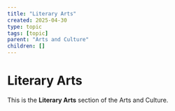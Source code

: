 ```yaml
---
title: "Literary Arts"
created: 2025-04-30
type: topic
tags: [topic]
parent: "Arts and Culture"
children: []
---
```


# Literary Arts

This is the **Literary Arts** section of the Arts and Culture.

